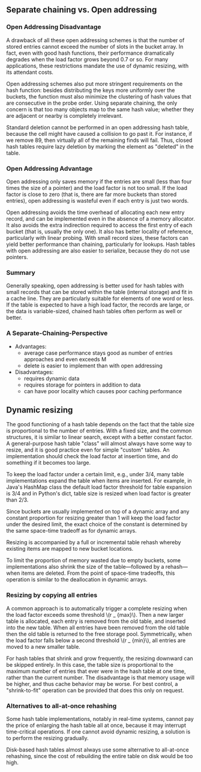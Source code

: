 ## Separate chaining vs. Open addressing
### Open Addressing Disadvantage
A drawback of all these open addressing schemes is that the number of stored entries cannot exceed the number of slots in the bucket array. In fact, even with good hash functions, their performance dramatically degrades when the load factor grows beyond 0.7 or so. For many applications, these restrictions mandate the use of dynamic resizing, with its attendant costs.

Open addressing schemes also put more stringent requirements on the hash function: besides distributing the keys more uniformly over the buckets, the function must also minimize the clustering of hash values that are consecutive in the probe order. Using separate chaining, the only concern is that too many objects map to the same hash value; whether they are adjacent or nearby is completely irrelevant.

Standard deletion cannot be performed in an open addressing hash table, because the cell might have caused a collision to go past it. For instance, if we remove 89, then virtually all of the remaining finds will fail. Thus, closed hash tables require lazy deletion by marking the element as "deleted" in the table.

### Open Addressing Advantage
Open addressing only saves memory if the entries are small (less than four times the size of a pointer) and the load factor is not too small. If the load factor is close to zero (that is, there are far more buckets than stored entries), open addressing is wasteful even if each entry is just two words.

Open addressing avoids the time overhead of allocating each new entry record, and can be implemented even in the absence of a memory allocator. It also avoids the extra indirection required to access the first entry of each bucket (that is, usually the only one). It also has better locality of reference, particularly with linear probing. With small record sizes, these factors can yield better performance than chaining, particularly for lookups. Hash tables with open addressing are also easier to serialize, because they do not use pointers.

### Summary
Generally speaking, open addressing is better used for hash tables with small records that can be stored within the table (internal storage) and fit in a cache line. They are particularly suitable for elements of one word or less. If the table is expected to have a high load factor, the records are large, or the data is variable-sized, chained hash tables often perform as well or better.

### A Separate-Chaining-Perspective
* Advantages:
    * average case performance stays good as number of entries approaches and even exceeds M
    * delete is easier to implement than with open addressing
* Disadvantages:
    * requires dynamic data
    * requires storage for pointers in addition to data
    * can have poor locality which causes poor caching performance

## Dynamic resizing
The good functioning of a hash table depends on the fact that the table size is proportional to the number of entries. With a fixed size, and the common structures, it is similar to linear search, except with a better constant factor. A general-purpose hash table "class" will almost always have some way to resize, and it is good practice even for simple "custom" tables. An implementation should check the load factor at insertion time, and do something if it becomes too large. 

To keep the load factor under a certain limit, e.g., under 3/4, many table implementations expand the table when items are inserted. For example, in Java's HashMap class the default load factor threshold for table expansion is 3/4 and in Python's dict, table size is resized when load factor is greater than 2/3.

Since buckets are usually implemented on top of a dynamic array and any constant proportion for resizing greater than 1 will keep the load factor under the desired limit, the exact choice of the constant is determined by the same space-time tradeoff as for dynamic arrays.

Resizing is accompanied by a full or incremental table rehash whereby existing items are mapped to new bucket locations.

To limit the proportion of memory wasted due to empty buckets, some implementations also shrink the size of the table—followed by a rehash—when items are deleted. From the point of space-time tradeoffs, this operation is similar to the deallocation in dynamic arrays.

### Resizing by copying all entries
A common approach is to automatically trigger a complete resizing when the load factor exceeds some threshold \\(r _ {max}\\). Then a new larger table is allocated, each entry is removed from the old table, and inserted into the new table. When all entries have been removed from the old table then the old table is returned to the free storage pool. Symmetrically, when the load factor falls below a second threshold \\(r _ {min}\\), all entries are moved to a new smaller table.

For hash tables that shrink and grow frequently, the resizing downward can be skipped entirely. In this case, the table size is proportional to the maximum number of entries that ever were in the hash table at one time, rather than the current number. The disadvantage is that memory usage will be higher, and thus cache behavior may be worse. For best control, a "shrink-to-fit" operation can be provided that does this only on request.

### Alternatives to all-at-once rehashing
Some hash table implementations, notably in real-time systems, cannot pay the price of enlarging the hash table all at once, because it may interrupt time-critical operations. If one cannot avoid dynamic resizing, a solution is to perform the resizing gradually. 

Disk-based hash tables almost always use some alternative to all-at-once rehashing, since the cost of rebuilding the entire table on disk would be too high.
